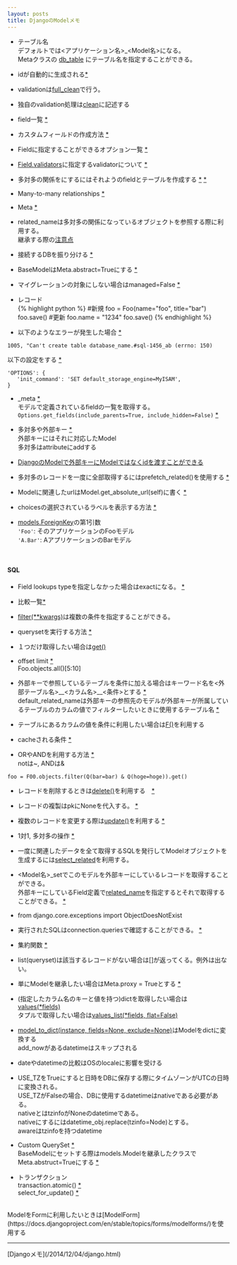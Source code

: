 ```yaml
---
layout: posts
title: DjangoのModelメモ 
---
```

* テーブル名     
デフォルトでは\<アプリケーション名\>_\<Model名\>になる。   
Metaクラスの [db_table](https://docs.djangoproject.com/en/stable/ref/models/options/#db-table) にテーブル名を指定することができる。
   
* idが自動的に生成される[\*](https://docs.djangoproject.com/en/stable/topics/db/models/#automatic-primary-key-fields)

* validationは[full_clean](https://docs.djangoproject.com/en/stable/ref/models/instances/#django.db.models.Model.full_clean)で行う。

* 独自のvalidation処理は[clean](https://docs.djangoproject.com/en/stable/ref/models/instances/#django.db.models.Model.clean)に記述する

* field一覧 [\*](https://docs.djangoproject.com/en/stable/ref/models/fields/#model-field-types)

* カスタムフィールドの作成方法 [\*](https://docs.djangoproject.com/en/stable/howto/custom-model-fields/)
 
* Fieldに指定することができるオプション一覧 [\*](https://docs.djangoproject.com/en/dev/ref/models/fields/#field-options)

* [Field.validators](https://docs.djangoproject.com/en/dev/ref/models/fields/#validators)に指定するvalidatorについて [*](https://docs.djangoproject.com/en/dev/ref/validators/)

* 多対多の関係をにするにはそれようのfieldとテーブルを作成する [\*](https://docs.djangoproject.com/en/stable/topics/db/models/#extra-fields-on-many-to-many-relationships)  [\*](https://docs.djangoproject.com/en/stable/topics/db/queries/#saving-foreignkey-and-manytomanyfield-fields)

* Many-to-many relationships [\*](https://docs.djangoproject.com/en/1.9/topics/db/examples/many_to_many/)    

* Meta [\*](https://docs.djangoproject.com/en/stable/ref/models/options/)

* related_nameは多対多の関係になっているオブジェクトを参照する際に利用する。    
継承する際の[注意点](https://docs.djangoproject.com/en/stable/topics/db/models/#be-careful-with-related-name)

* 接続するDBを振り分ける [\*](https://docs.djangoproject.com/en/stable/topics/db/multi-db/#using-routers)   

* BaseModelはMeta.abstract=Trueにする [\*](https://docs.djangoproject.com/en/stable/topics/db/models/#abstract-base-classes) 

* マイグレーションの対象にしない場合はmanaged=False [\*](https://docs.djangoproject.com/en/stable/ref/models/options/#managed)

* レコード   
{% highlight python %}
#新規
foo = Foo(name="foo", title="bar")
foo.save()
#更新
foo.name = "1234"
foo.save()
{% endhighlight %}

* 以下のようなエラーが発生した場合 [\*](https://docs.djangoproject.com/en/stable/ref/databases/)  
```
1005, "Can't create table database_name.#sql-1456_ab (errno: 150)
```
以下の設定をする [\*](https://docs.djangoproject.com/en/stable/ref/databases/#creating-your-tables)  
```
'OPTIONS': {
   'init_command': 'SET default_storage_engine=MyISAM',
}
```
* _meta [\*](https://docs.djangoproject.com/es/stable/ref/models/meta/)  
  モデルで定義されているfieldの一覧を取得する。  
`Options.get_fields(include_parents=True, include_hidden=False)` [\*](https://docs.djangoproject.com/es/stable/ref/models/meta/#django.db.models.options.Options.get_fields)  

* 多対多や外部キー [\*](https://docs.djangoproject.com/en/stable/topics/db/queries/#saving-foreignkey-and-manytomanyfield-fields)      
外部キーにはそれに対応したModel   
多対多はattributeにaddする

* [DjangoのModelで外部キーにModelではなくidを渡すことができる](/2014/12/04/django-foreignkey-id-save.html)  

* 多対多のレコードを一度に全部取得するにはprefetch_related()を使用する   [\*](https://docs.djangoproject.com/en/stable/ref/models/querysets/#prefetch-related)

* Modelに関連したurlはModel.get_absolute_url(self)に書く [\*](https://docs.djangoproject.com/en/stable/ref/models/instances/#django.db.models.Model.get_absolute_url)

* choicesの選択されているラベルを表示する方法 [\*](https://docs.djangoproject.com/en/stable/ref/models/instances/#django.db.models.Model.get_FOO_display)  

* [models.ForeignKey](https://docs.djangoproject.com/en/stable/ref/models/fields/#foreignkey)の第1引数  
`'Foo'`: そのアプリケーションのFooモデル   
`'A.Bar'`: AアプリケーションのBarモデル   

<br/>
   
#### SQL
* Field lookups typeを指定しなかった場合はexactになる。 [\*](https://docs.djangoproject.com/en/dev/ref/models/querysets/#field-lookups)

* 比較一覧[\*](https://docs.djangoproject.com/en/stable/ref/models/querysets/#field-lookups)    
* [filter(**kwargs)](https://docs.djangoproject.com/en/stable/ref/models/querysets/#django.db.models.query.QuerySet.filter)は複数の条件を指定することができる。   
* querysetを実行する方法 [\*](https://docs.djangoproject.com/en/stable/ref/models/querysets/#when-querysets-are-evaluated)    

* １つだけ取得したい場合は[get()](https://docs.djangoproject.com/en/stable/ref/models/querysets/#django.db.models.query.QuerySet.get)

* offset limit [\*](https://docs.djangoproject.com/en/stable/ref/models/querysets/#django.db.models.query.QuerySet.get)   
 Foo.objects.all()[5:10]

* 外部キーで参照しているテーブルを条件に加える場合はキーワード名を\<外部テーブル名\>\_\_\<カラム名\>\_\_\<条件\>とする  [\*](https://docs.djangoproject.com/en/stable/topics/db/queries/#lookups-that-span-relationships)  
default_related_nameは外部キーの参照先のモデルが外部キーが所属しているテーブルのカラムの値でフィルターしたいときに使用するテーブル名 [\*](https://docs.djangoproject.com/en/stable/ref/models/fields/#django.db.models.ForeignKey.related_query_name) 

* テーブルにあるカラムの値を条件に利用したい場合は[F()](https://docs.djangoproject.com/en/stable/topics/db/queries/#filters-can-reference-fields-on-the-model)を利用する

* cacheされる条件 [\*](https://docs.djangoproject.com/en/stable/topics/db/queries/#caching-and-querysets)

* ORやANDを利用する方法 [\*](https://docs.djangoproject.com/en/stable/topics/db/queries/#complex-lookups-with-q-objects)    
notは~, ANDは&

```
foo = F00.objects.filter(Q(bar=bar) & Q(hoge=hoge)).get()
```

* レコードを削除するときは[delete()](https://docs.djangoproject.com/en/stable/ref/models/instances/#django.db.models.Model.delete)を利用する　[\*](https://docs.djangoproject.com/en/1.7/topics/db/queries/#deleting-objects)

* レコードの複製はpkにNoneを代入する。 [\*](https://docs.djangoproject.com/en/stable/topics/db/queries/#copying-model-instances)  

* 複数のレコードを変更する際は[update()](https://docs.djangoproject.com/en/stable/ref/models/querysets/#django.db.models.query.QuerySet.update)を利用する [\*](https://docs.djangoproject.com/en/stable/topics/db/queries/#updating-multiple-objects-at-once)

* 1対1, 多対多の操作 [\*](https://docs.djangoproject.com/en/stable/topics/db/queries/#related-objects)

* 一度に関連したデータを全て取得するSQLを発行してModelオブジェクトを生成するには[select_related](https://docs.djangoproject.com/en/stable/ref/models/querysets/#select-related)を利用する。

* \<Model名\>_setでこのモデルを外部キーにしているレコードを取得することができる。  
外部キーにしているField定義で[related_name](https://docs.djangoproject.com/en/stable/ref/models/fields/#django.db.models.ForeignKey.related_name)を指定するとそれで取得することができる。 [\*](https://docs.djangoproject.com/en/stable/topics/db/queries/#following-relationships-backward)

* from django.core.exceptions import ObjectDoesNotExist

* 実行されたSQLはconnection.queriesで確認することができる。  [\*](https://docs.djangoproject.com/en/stable/faq/models/#how-can-i-see-the-raw-sql-queries-django-is-running)

* 集約関数 [\*](https://docs.djangoproject.com/en/stable/topics/db/aggregation/)   

* list(queryset)は該当するレコードがない場合は[]が返ってくる。例外は出ない。 

* 単にModelを継承したい場合はMeta.proxy = Trueとする [\*](https://docs.djangoproject.com/en/stable/topics/db/models/#proxy-models)   

* (指定したカラム名のキーと値を持つ)dictを取得したい場合は[values\(\*fields\)](https://docs.djangoproject.com/en/stable/ref/models/querysets/#values)  
タプルで取得したい場合は[values_list\(\*fields, flat=False\)](https://docs.djangoproject.com/en/stable/ref/models/querysets/#django.db.models.query.QuerySet.values_list)

* [model_to_dict(instance, fields=None, exclude=None)](https://docs.djangoproject.com/en/stable/_modules/django/forms/models/)はModelをdictに変換する    
add_nowがあるdatetimeはスキップされる   

* dateやdatetimeの比較はOSのlocaleに影響を受ける    

* USE_TZをTrueにすると日時をDBに保存する際にタイムゾーンがUTCの日時に変換される。  
USE_TZがFalseの場合、DBに使用するdatetimeはnativeである必要がある。    
nativeとはtzinfoがNoneのdatetimeである。    
nativeにするにはdatetime_obj.replace(tzinfo=Node)とする。     
awareはtzinfoを持つdatetime


* Custom QuerySet [\*](https://docs.djangoproject.com/en/1.10/topics/db/managers/#calling-custom-queryset-methods-from-the-manager)   
BaseModelにセットする際はmodels.Modelを継承したクラスでMeta.abstruct=Trueにする
[\*](https://docs.djangoproject.com/en/1.9/topics/db/managers/#custom-managers-and-model-inheritance)   

* トランザクション  
transaction.atomic() [\*](https://docs.djangoproject.com/ja/1.10/topics/db/transactions/#django.db.transaction.atomic)  
select_for_update() [\*](https://docs.djangoproject.com/ja/1.10/ref/models/querysets/#select-for-update)  
  
<br/>
ModelをFormに利用したいときは[ModelForm](https://docs.djangoproject.com/en/stable/topics/forms/modelforms/)を使用する
<hr/>
[Djangoメモ](/2014/12/04/django.html)

